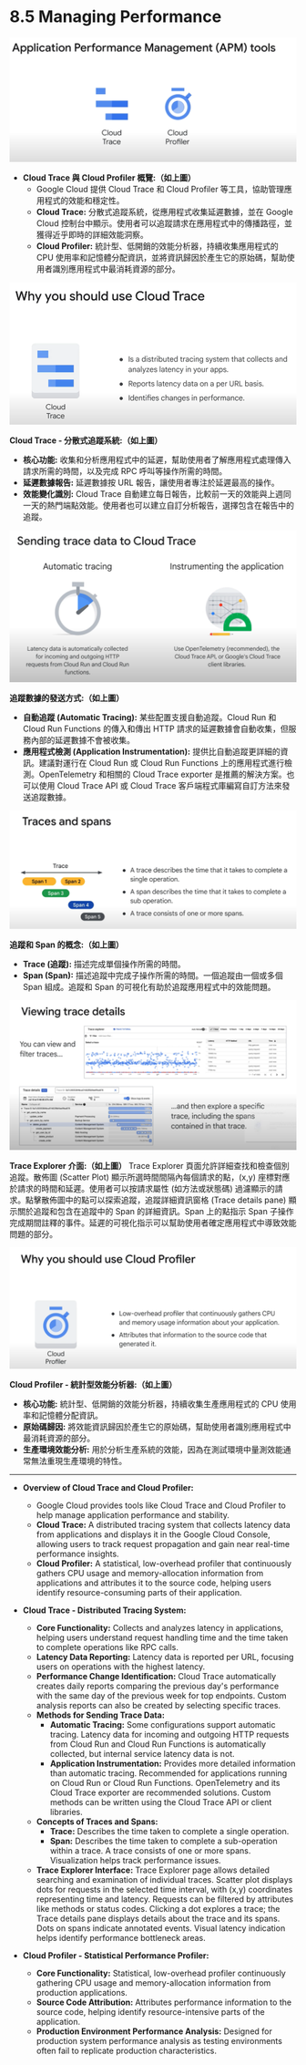 # 8.5 Managing Performance

![gh](https://raw.githubusercontent.com/SeanChenR/img_gif/main/myimage/17416799460004l8oxf.png)

- **Cloud Trace 與 Cloud Profiler 概覽:（如上圖）**
    - Google Cloud 提供 Cloud Trace 和 Cloud Profiler 等工具，協助管理應用程式的效能和穩定性。
    - **Cloud Trace:** 分散式追蹤系統，從應用程式收集延遲數據，並在 Google Cloud 控制台中顯示。使用者可以追蹤請求在應用程式中的傳播路徑，並獲得近乎即時的詳細效能洞察。
    - **Cloud Profiler:** 統計型、低開銷的效能分析器，持續收集應用程式的 CPU 使用率和記憶體分配資訊，並將資訊歸因於產生它的原始碼，幫助使用者識別應用程式中最消耗資源的部分。

![gh](https://raw.githubusercontent.com/SeanChenR/img_gif/main/myimage/1741679997000t1aizf.png)

**Cloud Trace - 分散式追蹤系統:（如上圖）**
- **核心功能:** 收集和分析應用程式中的延遲，幫助使用者了解應用程式處理傳入請求所需的時間，以及完成 RPC 呼叫等操作所需的時間。
- **延遲數據報告:** 延遲數據按 URL 報告，讓使用者專注於延遲最高的操作。
- **效能變化識別:** Cloud Trace 自動建立每日報告，比較前一天的效能與上週同一天的熱門端點效能。使用者也可以建立自訂分析報告，選擇包含在報告中的追蹤。

![gh](https://raw.githubusercontent.com/SeanChenR/img_gif/main/myimage/1741680037000qn7enl.png)

**追蹤數據的發送方式:（如上圖）**
- **自動追蹤 (Automatic Tracing):** 某些配置支援自動追蹤。Cloud Run 和 Cloud Run Functions 的傳入和傳出 HTTP 請求的延遲數據會自動收集，但服務內部的延遲數據不會被收集。
- **應用程式檢測 (Application Instrumentation):** 提供比自動追蹤更詳細的資訊。建議對運行在 Cloud Run 或 Cloud Run Functions 上的應用程式進行檢測。OpenTelemetry 和相關的 Cloud Trace exporter 是推薦的解決方案。也可以使用 Cloud Trace API 或 Cloud Trace 客戶端程式庫編寫自訂方法來發送追蹤數據。

![gh](https://raw.githubusercontent.com/SeanChenR/img_gif/main/myimage/1741680082000x1yvsq.png)

**追蹤和 Span 的概念:（如上圖）**
- **Trace (追蹤):** 描述完成單個操作所需的時間。
- **Span (Span):** 描述追蹤中完成子操作所需的時間。一個追蹤由一個或多個 Span 組成。追蹤和 Span 的可視化有助於追蹤應用程式中的效能問題。

![gh](https://raw.githubusercontent.com/SeanChenR/img_gif/main/myimage/1741680108000ggx1cx.png)

**Trace Explorer 介面:（如上圖）** Trace Explorer 頁面允許詳細查找和檢查個別追蹤。散佈圖 (Scatter Plot) 顯示所選時間間隔內每個請求的點，(x,y) 座標對應於請求的時間和延遲。使用者可以按請求屬性 (如方法或狀態碼) 過濾顯示的請求。點擊散佈圖中的點可以探索追蹤，追蹤詳細資訊窗格 (Trace details pane) 顯示關於追蹤和包含在追蹤中的 Span 的詳細資訊。Span 上的點指示 Span 子操作完成期間註釋的事件。延遲的可視化指示可以幫助使用者確定應用程式中導致效能問題的部分。

![gh](https://raw.githubusercontent.com/SeanChenR/img_gif/main/myimage/1741680223000ccvipb.png)

**Cloud Profiler - 統計型效能分析器:（如上圖）**
- **核心功能:** 統計型、低開銷的效能分析器，持續收集生產應用程式的 CPU 使用率和記憶體分配資訊。
- **原始碼歸因:** 將效能資訊歸因於產生它的原始碼，幫助使用者識別應用程式中最消耗資源的部分。
- **生產環境效能分析:** 用於分析生產系統的效能，因為在測試環境中量測效能通常無法重現生產環境的特性。

---

- **Overview of Cloud Trace and Cloud Profiler:**
    
    - Google Cloud provides tools like Cloud Trace and Cloud Profiler to help manage application performance and stability.
    - **Cloud Trace:** A distributed tracing system that collects latency data from applications and displays it in the Google Cloud Console, allowing users to track request propagation and gain near real-time performance insights.
    - **Cloud Profiler:** A statistical, low-overhead profiler that continuously gathers CPU usage and memory-allocation information from applications and attributes it to the source code, helping users identify resource-consuming parts of their application.
- **Cloud Trace - Distributed Tracing System:**
    
    - **Core Functionality:** Collects and analyzes latency in applications, helping users understand request handling time and the time taken to complete operations like RPC calls.
    - **Latency Data Reporting:** Latency data is reported per URL, focusing users on operations with the highest latency.
    - **Performance Change Identification:** Cloud Trace automatically creates daily reports comparing the previous day's performance with the same day of the previous week for top endpoints. Custom analysis reports can also be created by selecting specific traces.
    - **Methods for Sending Trace Data:**
        - **Automatic Tracing:** Some configurations support automatic tracing. Latency data for incoming and outgoing HTTP requests from Cloud Run and Cloud Run Functions is automatically collected, but internal service latency data is not.
        - **Application Instrumentation:** Provides more detailed information than automatic tracing. Recommended for applications running on Cloud Run or Cloud Run Functions. OpenTelemetry and its Cloud Trace exporter are recommended solutions. Custom methods can be written using the Cloud Trace API or client libraries.
    - **Concepts of Traces and Spans:**
        - **Trace:** Describes the time taken to complete a single operation.
        - **Span:** Describes the time taken to complete a sub-operation within a trace. A trace consists of one or more spans. Visualization helps track performance issues.
    - **Trace Explorer Interface:** Trace Explorer page allows detailed searching and examination of individual traces. Scatter plot displays dots for requests in the selected time interval, with (x,y) coordinates representing time and latency. Requests can be filtered by attributes like methods or status codes. Clicking a dot explores a trace; the Trace details pane displays details about the trace and its spans. Dots on spans indicate annotated events. Visual latency indication helps identify performance bottleneck areas.
- **Cloud Profiler - Statistical Performance Profiler:**
    
    - **Core Functionality:** Statistical, low-overhead profiler continuously gathering CPU usage and memory-allocation information from production applications.
    - **Source Code Attribution:** Attributes performance information to the source code, helping identify resource-intensive parts of the application.
    - **Production Environment Performance Analysis:** Designed for production system performance analysis as testing environments often fail to replicate production characteristics.